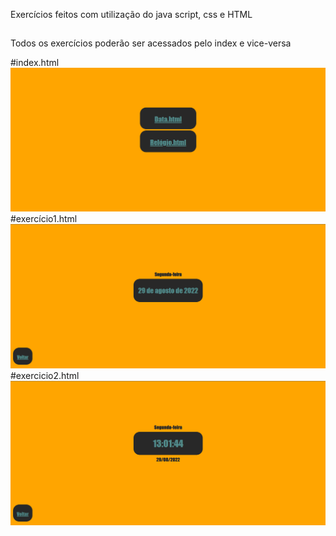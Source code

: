 Exercícios feitos com utilização do java script, css e HTML
##
Todos os exercícios poderão ser acessados pelo index e vice-versa

#index.html
<img src="zfotoindex.png">
#exercício1.html
<img src="zfotoex1.png">
#exercicio2.html
<img src="zfotoex2.png">